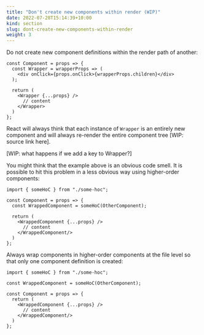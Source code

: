 ```yaml
---
title: "Don't create new components within render (WIP)"
date: 2022-07-28T15:14:39+10:00
kind: section
slug: dont-create-new-components-within-render
weight: 3
---
```


Do not create new component definitions within the render path of another:

```React
const Component = props => {
  const Wrapper = wrapperProps => (
    <div onClick={props.onClick>{wrapperProps.children}</div>
  );
  
  return (
    <Wrapper {...props} />
      // content
    </Wrapper>
  )
};
```

React will always think that each instance of `Wrapper` is an entirely new component and will always re-render the entire component tree [WIP: source link here].

[WIP: what happens if we add a key to Wrapper?]

You might think that the example above is an obvious code smell. It is possible to hit this problem in a less obvious way using higher-order components:

```React
import { someHoC } from "./some-hoc";

const Component = props => {
  const WrappedComponent = someHoC(OtherComponent);
  
  return (
    <WrappedComponent {...props} />
      // content
    </WrappedComponent/>
  )
};
```

Always wrap components in higher-order components at the file level so that only one component definition is created:

```React
import { someHoC } from "./some-hoc";

const WrappedComponent = someHoC(OtherComponent);

const Component = props => {
  return (
    <WrappedComponent {...props} />
      // content
    </WrappedComponent/>
  )
};
```
